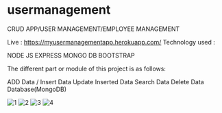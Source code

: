 ﻿# usermanagement
 
 
CRUD APP/USER MANAGEMENT/EMPLOYEE MANAGEMENT

Live : https://myusermanagementapp.herokuapp.com/
Technology used :

NODE JS
EXPRESS
MONGO DB
BOOTSTRAP

The different part or module of this project is as follows:

ADD Data / Insert Data
Update Inserted Data
Search Data
Delete Data
Database(MongoDB)

![1](https://user-images.githubusercontent.com/70934221/176419846-d5eabf65-a61e-4211-bed3-f4eb3f6baa26.png)
![2](https://user-images.githubusercontent.com/70934221/176419829-037a31a7-2de0-4bb6-90e7-b57c4e3c64f4.png)
![3](https://user-images.githubusercontent.com/70934221/176419838-7af36b50-6aea-4216-ab21-737682e575b6.png)
![4](https://user-images.githubusercontent.com/70934221/176419842-5f1a5258-51f9-46b3-b6f8-d51410c0388e.png)



